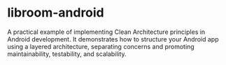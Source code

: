 # libroom-android
A practical example of implementing Clean Architecture principles in Android development. It demonstrates how to structure your Android app using a layered architecture, separating concerns and promoting maintainability, testability, and scalability.
